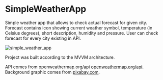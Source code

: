 # SimpleWeatherApp

Simple weather app that allows to check actual forecast for given city. Forecast contains icon showing current weather symbol, temperature (in Celsius degrees), short description, humidity and pressure. User can check forecast for every city existing in API.

![simple_weather_app](https://user-images.githubusercontent.com/56269299/112500007-49e8e300-8d88-11eb-9f7d-10089cac3144.png)

Project was built according to the MVVM architecture. 

API comes from openweathermap.org/api [openweathermap.org/api](openweathermap.org/api). Background graphic comes from [pixabay.com](https://pixabay.com).
